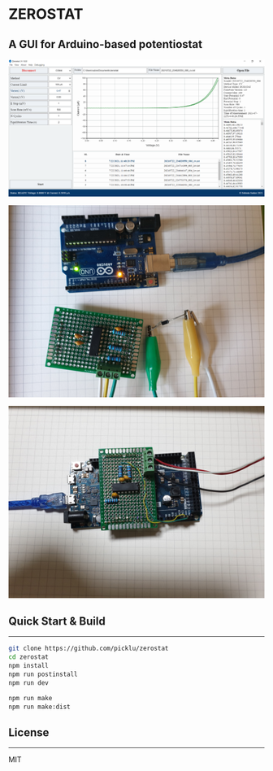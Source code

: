 # ZEROSTAT

## A GUI for Arduino-based potentiostat

![app](app/assets/app.png)

![hardware 1](app/assets/hardware_1.jpg)

![hardware 2](app/assets/hardware_2.jpg)

## Quick Start & Build

---

```sh
git clone https://github.com/picklu/zerostat
cd zerostat
npm install
npm run postinstall
npm run dev
```

```sh
npm run make
npm run make:dist
```

## License

---

MIT
